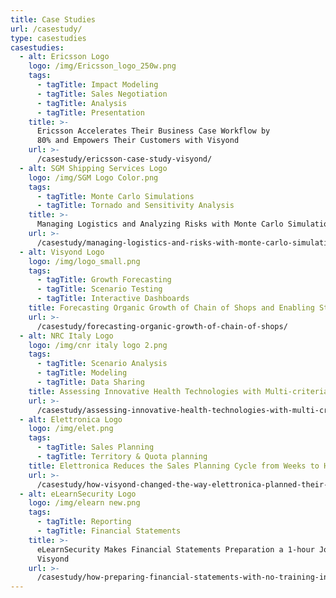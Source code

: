 ```yaml
---
title: Case Studies
url: /casestudy/
type: casestudies
casestudies:
  - alt: Ericsson Logo
    logo: /img/Ericsson_logo_250w.png
    tags:
      - tagTitle: Impact Modeling
      - tagTitle: Sales Negotiation
      - tagTitle: Analysis
      - tagTitle: Presentation
    title: >-
      Ericsson Accelerates Their Business Case Workflow by
      80% and Empowers Their Customers with Visyond
    url: >-
      /casestudy/ericsson-case-study-visyond/
  - alt: SGM Shipping Services Logo
    logo: /img/SGM Logo Color.png  
    tags:
      - tagTitle: Monte Carlo Simulations
      - tagTitle: Tornado and Sensitivity Analysis      
    title: >-
      Managing Logistics and Analyzing Risks with Monte Carlo Simulations
    url: >-
      /casestudy/managing-logistics-and-risks-with-monte-carlo-simulations-sgm-shipping-services/
  - alt: Visyond Logo
    logo: /img/logo_small.png
    tags:
      - tagTitle: Growth Forecasting
      - tagTitle: Scenario Testing
      - tagTitle: Interactive Dashboards     
    title: Forecasting Organic Growth of Chain of Shops and Enabling Stakeholders to Independently Test Scenarios
    url: >-
      /casestudy/forecasting-organic-growth-of-chain-of-shops/
  - alt: NRC Italy Logo
    logo: /img/cnr italy logo 2.png
    tags:
      - tagTitle: Scenario Analysis
      - tagTitle: Modeling
      - tagTitle: Data Sharing   
    title: Assessing Innovative Health Technologies with Multi-criteria Decision Analysis
    url: >-
      /casestudy/assessing-innovative-health-technologies-with-multi-criteria-decision-analysis/
  - alt: Elettronica Logo
    logo: /img/elet.png
    tags:
      - tagTitle: Sales Planning
      - tagTitle: Territory & Quota planning
    title: Elettronica Reduces the Sales Planning Cycle from Weeks to Hours
    url: >-
      /casestudy/how-visyond-changed-the-way-elettronica-planned-their-sales-and-shortened-the-process-from-weeks-to-hours/
  - alt: eLearnSecurity Logo
    logo: /img/elearn new.png
    tags:
      - tagTitle: Reporting
      - tagTitle: Financial Statements
    title: >-
      eLearnSecurity Makes Financial Statements Preparation a 1-hour Job with
      Visyond
    url: >-
      /casestudy/how-preparing-financial-statements-with-no-training-in-finance-became-a-1-hour-job/
---
```


